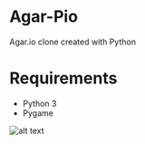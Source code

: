 # Agar-Pio
Agar.io clone created with Python

# Requirements
- Python 3
- Pygame


![alt text](https://github.com/mifka01/agar-py/blob/master/images/agar.png?raw=true)

